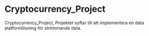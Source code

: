 # Cryptocurrency_Project
Cryptocurrency_Project, Projektet syftar till att implementera en data platformlösning för strömmande data.
